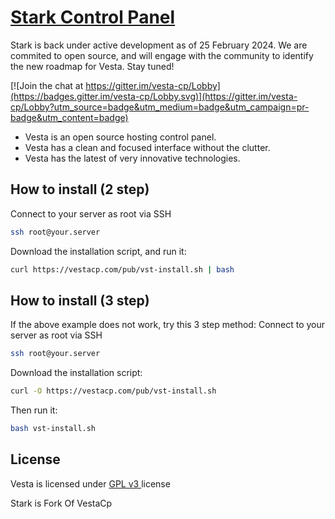 [Stark Control Panel](https://github.com/yusiqo/stark-panel/)
==================================================

Stark is back under active development as of 25 February 2024. We are commited to open source, and will engage with the community to identify the new roadmap for Vesta. Stay tuned!

[![Join the chat at https://gitter.im/vesta-cp/Lobby](https://badges.gitter.im/vesta-cp/Lobby.svg)](https://gitter.im/vesta-cp/Lobby?utm_source=badge&utm_medium=badge&utm_campaign=pr-badge&utm_content=badge)

* Vesta is an open source hosting control panel.
* Vesta has a clean and focused interface without the clutter.
* Vesta has the latest of very innovative technologies.

How to install (2 step)
----------------------------
Connect to your server as root via SSH
```bash
ssh root@your.server
```

Download the installation script, and run it:
```bash
curl https://vestacp.com/pub/vst-install.sh | bash
```

How to install (3 step)
----------------------------
If the above example does not work, try this 3 step method:
Connect to your server as root via SSH
```bash
ssh root@your.server
```

Download the installation script:
```bash
curl -O https://vestacp.com/pub/vst-install.sh
```
Then run it:
```bash
bash vst-install.sh
```

License
----------------------------
Vesta is licensed under  [GPL v3 ](https://github.com/outroll/vesta/blob/master/LICENSE) license

Stark is Fork Of VestaCp


